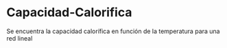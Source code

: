 # Capacidad-Calorifica
Se encuentra la capacidad calorífica en función de la temperatura para una red lineal
